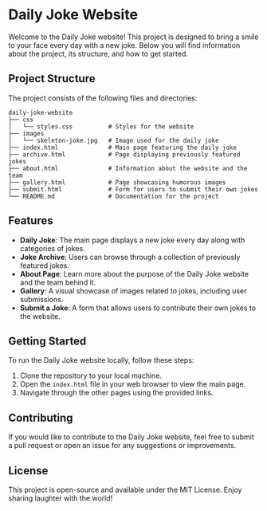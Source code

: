 # Daily Joke Website

Welcome to the Daily Joke website! This project is designed to bring a smile to your face every day with a new joke. Below you will find information about the project, its structure, and how to get started.

## Project Structure

The project consists of the following files and directories:

```
daily-joke-website
├── css
│   └── styles.css          # Styles for the website
├── images
│   └── skeleton-joke.jpg   # Image used for the daily joke
├── index.html              # Main page featuring the daily joke
├── archive.html            # Page displaying previously featured jokes
├── about.html              # Information about the website and the team
├── gallery.html            # Page showcasing humorous images
├── submit.html             # Form for users to submit their own jokes
└── README.md               # Documentation for the project
```

## Features

- **Daily Joke**: The main page displays a new joke every day along with categories of jokes.
- **Joke Archive**: Users can browse through a collection of previously featured jokes.
- **About Page**: Learn more about the purpose of the Daily Joke website and the team behind it.
- **Gallery**: A visual showcase of images related to jokes, including user submissions.
- **Submit a Joke**: A form that allows users to contribute their own jokes to the website.

## Getting Started

To run the Daily Joke website locally, follow these steps:

1. Clone the repository to your local machine.
2. Open the `index.html` file in your web browser to view the main page.
3. Navigate through the other pages using the provided links.

## Contributing

If you would like to contribute to the Daily Joke website, feel free to submit a pull request or open an issue for any suggestions or improvements.

## License

This project is open-source and available under the MIT License. Enjoy sharing laughter with the world!